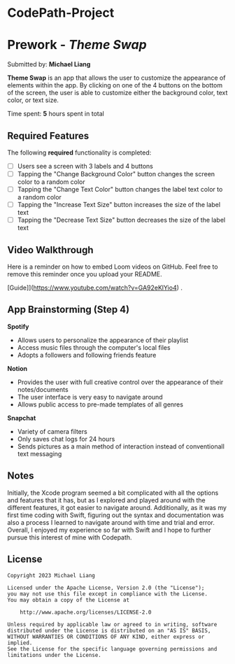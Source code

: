 # CodePath-Project
# Prework - *Theme Swap*

Submitted by: **Michael Liang**

**Theme Swap** is an app that allows the user to customize the appearance of elements within the app. By clicking on one of the 4 buttons on the bottom of the screen, the user is able to customize either the background color, text color, or text size. 

Time spent: **5** hours spent in total

## Required Features

The following **required** functionality is completed:

- [ ] Users see a screen with 3 labels and 4 buttons
- [ ] Tapping the "Change Background Color" button changes the screen color to a random color
- [ ] Tapping the "Change Text Color" button changes the label text color to a random color
- [ ] Tapping the "Increase Text Size" button increases the size of the label text
- [ ] Tapping the "Decrease Text Size" button decreases the size of the label text
 
## Video Walkthrough

Here is a reminder on how to embed Loom videos on GitHub. Feel free to remove this reminder once you upload your README. 

[Guide]](https://www.youtube.com/watch?v=GA92eKlYio4) .

## App Brainstorming (Step 4)
**Spotify**
- Allows users to personalize the appearance of their playlist
- Access music files through the computer's local files
- Adopts a followers and following friends feature

**Notion**
- Provides the user with full creative control over the appearance of their notes/documents
- The user interface is very easy to navigate around
- Allows public access to pre-made templates of all genres

**Snapchat**
- Variety of camera filters
- Only saves chat logs for 24 hours
- Sends pictures as a main method of interaction instead of conventionall text messaging 

## Notes

Initially, the Xcode program seemed a bit complicated with all the options and features that it has, but as I explored and played around with the different features, it got easier to navigate around. Additionally, as it was my first time coding with Swift, figuring out the syntax and documentation was also a process I learned to navigate around with time and trial and error. Overall, I enjoyed my experience so far with Swift and I hope to further pursue this interest of mine with Codepath.

## License

    Copyright 2023 Michael Liang

    Licensed under the Apache License, Version 2.0 (the "License");
    you may not use this file except in compliance with the License.
    You may obtain a copy of the License at

        http://www.apache.org/licenses/LICENSE-2.0

    Unless required by applicable law or agreed to in writing, software
    distributed under the License is distributed on an "AS IS" BASIS,
    WITHOUT WARRANTIES OR CONDITIONS OF ANY KIND, either express or implied.
    See the License for the specific language governing permissions and
    limitations under the License.
